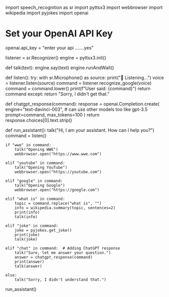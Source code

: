import speech_recognition as sr
import pyttsx3
import webbrowser
import wikipedia
import pyjokes
import openai

# Set your OpenAI API Key
openai.api_key = "enter your api .......yes"

listener = sr.Recognizer()
engine = pyttsx3.init()

def talk(text):
    engine.say(text)
    engine.runAndWait()

def listen():
    try:
        with sr.Microphone() as source:
            print("🎤 Listening...")
            voice = listener.listen(source)
            command = listener.recognize_google(voice)
            command = command.lower()
            print(f"User said: {command}")
            return command
    except:
        return "Sorry, I didn't get that."

def chatgpt_response(command):
    response = openai.Completion.create(
        engine="text-davinci-003",  #  can use other models too like gpt-3.5
        prompt=command,
        max_tokens=100
    )
    return response.choices[0].text.strip()

def run_assistant():
    talk("Hi, I am your assistant. How can I help you?")
    command = listen()

    if "wwe" in command:
        talk("Opening WWE")
        webbrowser.open("https://www.wwe.com")
    
    elif "youtube" in command:
        talk("Opening YouTube")
        webbrowser.open("https://youtube.com")

    elif "google" in command:
        talk("Opening Google")
        webbrowser.open("https://google.com")

    elif "what is" in command:
        topic = command.replace("what is", "")
        info = wikipedia.summary(topic, sentences=2)
        print(info)
        talk(info)

    elif "joke" in command:
        joke = pyjokes.get_joke()
        print(joke)
        talk(joke)

    elif "chat" in command:  # Adding ChatGPT response
        talk("Sure, let me answer your question.")
        answer = chatgpt_response(command)
        print(answer)
        talk(answer)

    else:
        talk("Sorry, I didn't understand that.")
        

run_assistant()
